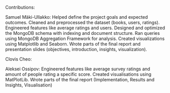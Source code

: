 Contributions:

Samuel Mäki-Ullakko: Helped define the project goals and expected outcomes. Cleaned and preprocessed the dataset (books, users, ratings). 
Engineered features like average ratings and users. Designed and optimized the MongoDB schema with indexing and document structure. 
Ran queries using MongoDB Aggregation Framework for analysis. Created visualizations using Matplotlib and Seaborn. 
Wrote parts of the final report and presentation slides (objectives, introduction, insights, visualization).

Clovis Cheo:

Aleksei Ossipov: Engineered features like average survey ratings and amount of people rating a specific score.
Created visualisations using MatPlotLib. 
Wrote parts of the final report (Implementation, Results and Insights, Visualisation)
